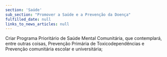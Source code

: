 ```yaml
---
section: 'Saúde'
sub_section: "Promover a Saúde e a Prevenção da Doença"
fulfilled_date: null
links_to_news_articles: null
---
```


Criar Programa Prioritário de Saúde Mental Comunitária, que contemplará, entre outras coisas, Prevenção Primária de Toxicodependências e Prevenção comunitária escolar e universitária;